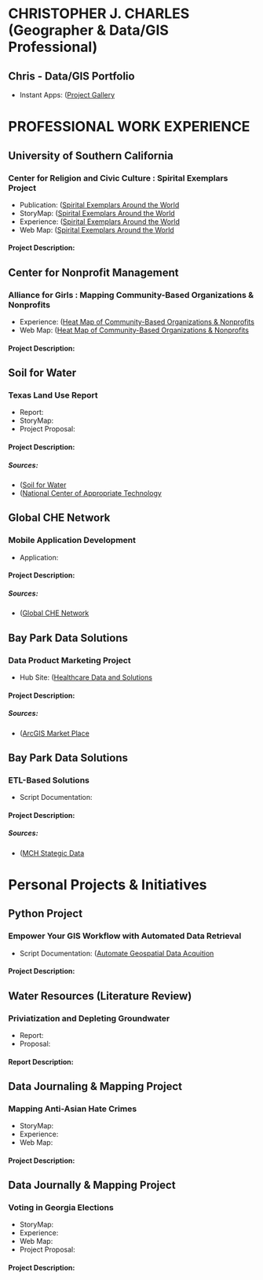 # CHRISTOPHER J. CHARLES (Geographer & Data/GIS Professional)  

## Chris - Data/GIS Portfolio  
- Instant Apps:  ([Project Gallery](https://arcg.is/1zvHm8)  

# PROFESSIONAL WORK EXPERIENCE  

## University of Southern California  
### Center for Religion and Civic Culture : Spirital Exemplars Project  
- Publication: ([Spirital Exemplars Around the World](https://crcc.usc.edu/spiritual-exemplars-around-the-world/)  
- StoryMap: ([Spirital Exemplars Around the World](https://arcg.is/mTGfb)  
- Experience: ([Spirital Exemplars Around the World](https://arcg.is/1f8mHP)  
- Web Map: ([Spirital Exemplars Around the World](https://arcg.is/1mHuyf)  
#### Project Description:  


## Center for Nonprofit Management  
### Alliance for Girls : Mapping Community-Based Organizations & Nonprofits  
- Experience: ([Heat Map of Community-Based Organizations & Nonprofits](https://arcg.is/1mrv1D)  
- Web Map: ([Heat Map of Community-Based Organizations & Nonprofits](https://arcg.is/nXWiK)  
#### Project Description:  


## Soil for Water  
### Texas Land Use Report  

- Report:  
- StoryMap:  
- Project Proposal:  
#### Project Description:  

##### Sources:  
- ([Soil for Water](https://soilforwater.org/)  
- ([National Center of Appropriate Technology](https://www.ncat.org/)  

## Global CHE Network  
### Mobile Application Development  
- Application:  
#### Project Description:  

##### Sources:  
- ([Global CHE Network](https://chenetwork.org/)  


## Bay Park Data Solutions  
### Data Product Marketing Project  
- Hub Site: ([Healthcare Data and Solutions](https://arcg.is/W4v040)  
#### Project Description:  

##### Sources:  
- ([ArcGIS Market Place](https://www.esri.com/en-us/arcgis-marketplace/products?q=bay+park&s=Newest)  


## Bay Park Data Solutions  
### ETL-Based Solutions  
- Script Documentation:  
#### Project Description:  

##### Sources:  
- ([MCH Stategic Data](https://www.mchdata.com/)  




# Personal Projects & Initiatives  

## Python Project  
### Empower Your GIS Workflow with Automated Data Retrieval   
- Script Documentation: ([Automate Geospatial Data Acquition](https://github.com/cartopher/automate-sangis-python.gAuit)  
#### Project Description:  


## Water Resources (Literature Review)
### Priviatization and Depleting Groundwater  
- Report:  
- Proposal:  
#### Report Description:  


## Data Journaling & Mapping Project
### Mapping Anti-Asian Hate Crimes  
- StoryMap:  
- Experience:  
- Web Map:  
#### Project Description:  


## Data Journally & Mapping Project  
### Voting in Georgia Elections  
- StoryMap:  
- Experience:  
- Web Map:  
- Project Proposal:  
#### Project Description:  
